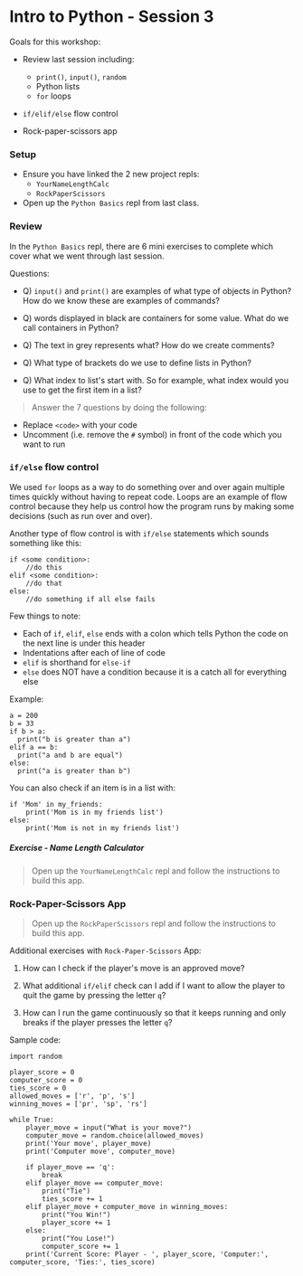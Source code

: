 # Intro to Python - Session 3

Goals for this workshop:
* Review last session including: 
  * `print()`, `input()`, `random`
  * Python lists
  * `for` loops

* `if/elif/else` flow control
* Rock-paper-scissors app

### Setup
* Ensure you have linked the 2 new project repls:
  * `YourNameLengthCalc`
  * `RockPaperScissors`
* Open up the `Python Basics` repl from last class. 

### Review

In the `Python Basics` repl, there are 6 mini exercises to complete which cover what we went through last session.

Questions:
* Q) `input()` and `print()` are examples of what type of objects in Python? How do we know these are examples of commands?

* Q) words displayed in black are containers for some value. What do we call containers in Python?

* Q) The text in grey represents what? How do we create comments?

* Q) What type of brackets do we use to define lists in Python?

* Q) What index to list's start with. So for example, what index would you use to get the first item in a list?

> Answer the 7 questions by doing the following:
* Replace `<code>` with your code
* Uncomment (i.e. remove the `#` symbol) in front of the code which you want to run

### `if/else` flow control

We used `for` loops as a way to do something over and over again multiple times quickly without having to repeat code. Loops are an example of flow control because they help us control how the program runs by making some decisions (such as run over and over).

Another type of flow control is with `if/else` statements which sounds something like this:
```
if <some condition>:
    //do this
elif <some condition>:
    //do that
else:
    //do something if all else fails
```
Few things to note:
* Each of `if`, `elif`, `else` ends with a colon which tells Python the code on the next line is under this header
* Indentations after each of line of code
* `elif` is shorthand for `else-if`
* `else` does NOT have a condition because it is a catch all for everything else

Example:
```
a = 200
b = 33
if b > a:
  print("b is greater than a")
elif a == b:
  print("a and b are equal")
else:
  print("a is greater than b")
```

You can also check if an item is in a list with:
```
if 'Mom' in my_friends:
    print('Mom is in my friends list')
else:
    print('Mom is not in my friends list')
```

##### Exercise - Name Length Calculator

> Open up the `YourNameLengthCalc` repl and follow the instructions to build this app.


### Rock-Paper-Scissors App

> Open up the `RockPaperScissors` repl and follow the instructions to build this app.

Additional exercises with `Rock-Paper-Scissors` App:

1. How can I check if the player's move is an approved move?
1. What additional `if/elif` check can I add if I want to allow the player to quit the game by pressing the letter `q`?

1. How can I run the game continuously so that it keeps running and only breaks if the player presses the letter `q`?

Sample code:
```
import random

player_score = 0
computer_score = 0
ties_score = 0
allowed_moves = ['r', 'p', 's']
winning_moves = ['pr', 'sp', 'rs']

while True:
    player_move = input("What is your move?")
    computer_move = random.choice(allowed_moves)
    print('Your move', player_move)
    print('Computer move', computer_move)

    if player_move == 'q':
        break
    elif player_move == computer_move:
        print("Tie")
        ties_score += 1
    elif player_move + computer_move in winning_moves:
        print("You Win!")
        player_score += 1
    else:
        print("You Lose!")
        computer_score += 1
    print('Current Score: Player - ', player_score, 'Computer:', computer_score, 'Ties:', ties_score)
```
